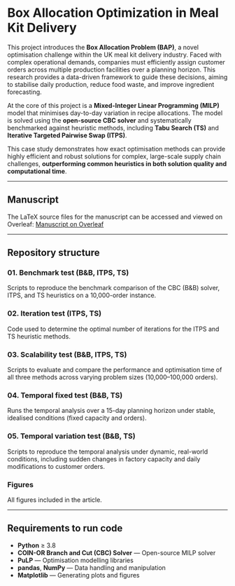 # Box Allocation Optimization in Meal Kit Delivery

This project introduces the **Box Allocation Problem (BAP)**, a novel optimisation challenge within the UK meal kit delivery industry. Faced with complex operational demands, companies must efficiently assign customer orders across multiple production facilities over a planning horizon. This research provides a data-driven framework to guide these decisions, aiming to stabilise daily production, reduce food waste, and improve ingredient forecasting.

At the core of this project is a **Mixed-Integer Linear Programming (MILP)** model that minimises day-to-day variation in recipe allocations. The model is solved using the **open-source CBC solver** and systematically benchmarked against heuristic methods, including **Tabu Search (TS)** and **Iterative Targeted Pairwise Swap (ITPS)**.

This case study demonstrates how exact optimisation methods can provide highly efficient and robust solutions for complex, large-scale supply chain challenges, **outperforming common heuristics in both solution quality and computational time**.

---

## Manuscript

The LaTeX source files for the manuscript can be accessed and viewed on Overleaf: [Manuscript on Overleaf](https://www.overleaf.com/read/kkhtrxzdmtfd#9f0ecc)

---

## Repository structure

### **01. Benchmark test (B&B, ITPS, TS)**
Scripts to reproduce the benchmark comparison of the CBC (B&B) solver, ITPS, and TS heuristics on a 10,000-order instance.

### **02. Iteration test (ITPS, TS)**
Code used to determine the optimal number of iterations for the ITPS and TS heuristic methods.

### **03. Scalability test (B&B, ITPS, TS)**
Scripts to evaluate and compare the performance and optimisation time of all three methods across varying problem sizes (10,000–100,000 orders).

### **04. Temporal fixed test (B&B, TS)**
Runs the temporal analysis over a 15-day planning horizon under stable, idealised conditions (fixed capacity and orders).

### **05. Temporal variation test (B&B, TS)**
Scripts to reproduce the temporal analysis under dynamic, real-world conditions, including sudden changes in factory capacity and daily modifications to customer orders.

### **Figures**
All figures included in the article.

---

## Requirements to run code

- **Python** ≥ 3.8  
- **COIN-OR Branch and Cut (CBC) Solver** — Open-source MILP solver  
- **PuLP** — Optimisation modelling libraries  
- **pandas**, **NumPy** — Data handling and manipulation  
- **Matplotlib** — Generating plots and figures  

